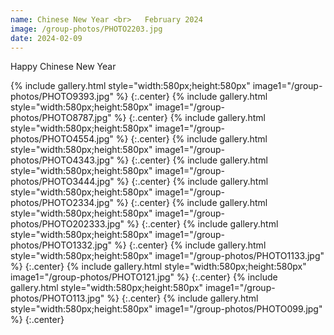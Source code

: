 ```yaml
---
name: Chinese New Year <br>   February 2024
image: /group-photos/PHOTO2203.jpg
date: 2024-02-09
---
```


Happy Chinese New Year
 
{% include gallery.html style="width:580px;height:580px" image1="/group-photos/PHOTO9393.jpg" %} {:.center}
{% include gallery.html style="width:580px;height:580px" image1="/group-photos/PHOTO8787.jpg" %} {:.center}
{% include gallery.html style="width:580px;height:580px" image1="/group-photos/PHOTO4554.jpg" %} {:.center}
{% include gallery.html style="width:580px;height:580px" image1="/group-photos/PHOTO4343.jpg" %} {:.center}
{% include gallery.html style="width:580px;height:580px" image1="/group-photos/PHOTO3444.jpg" %} {:.center}
{% include gallery.html style="width:580px;height:580px" image1="/group-photos/PHOTO2334.jpg" %} {:.center}
{% include gallery.html style="width:580px;height:580px" image1="/group-photos/PHOTO202333.jpg" %} {:.center}
{% include gallery.html style="width:580px;height:580px" image1="/group-photos/PHOTO1332.jpg" %} {:.center}
{% include gallery.html style="width:580px;height:580px" image1="/group-photos/PHOTO1133.jpg" %} {:.center}
{% include gallery.html style="width:580px;height:580px" image1="/group-photos/PHOTO121.jpg" %} {:.center}
{% include gallery.html style="width:580px;height:580px" image1="/group-photos/PHOTO113.jpg" %} {:.center}
{% include gallery.html style="width:580px;height:580px" image1="/group-photos/PHOTO099.jpg" %} {:.center}
